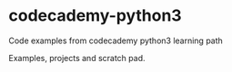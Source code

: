 # codecademy-python3

Code examples from codecademy python3 learning path

Examples, projects and scratch pad.

